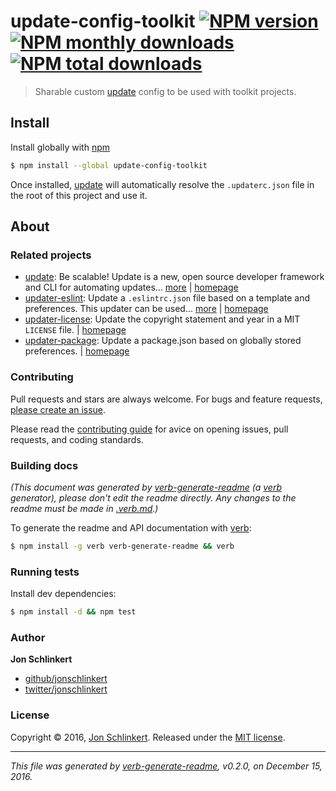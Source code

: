 # update-config-toolkit [![NPM version](https://img.shields.io/npm/v/update-config-toolkit.svg?style=flat)](https://www.npmjs.com/package/update-config-toolkit) [![NPM monthly downloads](https://img.shields.io/npm/dm/update-config-toolkit.svg?style=flat)](https://npmjs.org/package/update-config-toolkit)  [![NPM total downloads](https://img.shields.io/npm/dt/update-config-toolkit.svg?style=flat)](https://npmjs.org/package/update-config-toolkit)

> Sharable custom [update](https://github.com/update/update) config to be used with toolkit projects.

## Install

Install globally with [npm](https://www.npmjs.com/)

```sh
$ npm install --global update-config-toolkit
```

Once installed, [update](https://github.com/update/update) will automatically resolve the `.updaterc.json` file in the root of this project and use it.

## About

### Related projects

* [update](https://www.npmjs.com/package/update): Be scalable! Update is a new, open source developer framework and CLI for automating updates… [more](https://github.com/update/update) | [homepage](https://github.com/update/update "Be scalable! Update is a new, open source developer framework and CLI for automating updates of any kind in code projects.")
* [updater-eslint](https://www.npmjs.com/package/updater-eslint): Update a `.eslintrc.json` file based on a template and preferences. This updater can be used… [more](https://github.com/update/updater-eslint) | [homepage](https://github.com/update/updater-eslint "Update a `.eslintrc.json` file based on a template and preferences. This updater can be used from the command line when installed globally, or as a plugin in other updaters.")
* [updater-license](https://www.npmjs.com/package/updater-license): Update the copyright statement and year in a MIT `LICENSE` file. | [homepage](https://github.com/update/updater-license "Update the copyright statement and year in a MIT `LICENSE` file.")
* [updater-package](https://www.npmjs.com/package/updater-package): Update a package.json based on globally stored preferences. | [homepage](https://github.com/update/updater-package "Update a package.json based on globally stored preferences.")

### Contributing

Pull requests and stars are always welcome. For bugs and feature requests, [please create an issue](../../issues/new).

Please read the [contributing guide](.github/contributing.md) for avice on opening issues, pull requests, and coding standards.

### Building docs

_(This document was generated by [verb-generate-readme](https://github.com/verbose/verb-generate-readme) (a [verb](https://github.com/verbose/verb) generator), please don't edit the readme directly. Any changes to the readme must be made in [.verb.md](.verb.md).)_

To generate the readme and API documentation with [verb](https://github.com/verbose/verb):

```sh
$ npm install -g verb verb-generate-readme && verb
```

### Running tests

Install dev dependencies:

```sh
$ npm install -d && npm test
```

### Author

**Jon Schlinkert**

* [github/jonschlinkert](https://github.com/jonschlinkert)
* [twitter/jonschlinkert](http://twitter.com/jonschlinkert)

### License

Copyright © 2016, [Jon Schlinkert](https://github.com/jonschlinkert).
Released under the [MIT license](https://github.com/node-toolkit/update-config-toolkit/blob/master/LICENSE).

***

_This file was generated by [verb-generate-readme](https://github.com/verbose/verb-generate-readme), v0.2.0, on December 15, 2016._